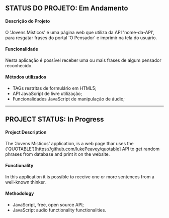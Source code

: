 ## STATUS DO PROJETO: Em Andamento

#### Descrição do Projeto
O 'Jovens Místicos' é uma página web que utiliza da API 'nome-da-API', para resgatar frases do portal 'O Pensador' e imprimir na tela do usuário.

#### Funcionalidade
Nesta aplicação é possível receber uma ou mais frases de algum pensador reconhecido.

#### Métodos utilizados
* TAGs restritas de formulário em HTML5;
* API JavaScript de livre utilização;
* Funcionalidades JavaScript de manipulação de áudio;



_________________________________________________________________________

## PROJECT STATUS: In Progress

#### Project Description
The 'Jovens Místicos' application, is a web page thar uses the ('QUOTABLE')[https://github.com/lukePeavey/quotable] API to get random phrases from database and print it on the website.

#### Functionality
In this application it is possible to receive one or more sentences from a well-known thinker.

#### Methodology
* JavaScript, free, open source API;
* JavaScript audio functionality functionalities.
